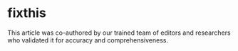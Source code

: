 # fixthis
This article was co-authored by our trained team of editors and researchers who validated it for accuracy and comprehensiveness.
